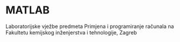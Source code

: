 # MATLAB
Laboratorijske vježbe predmeta Primjena i programiranje računala na Fakultetu kemijskog inženjerstva i tehnologije, Zagreb
